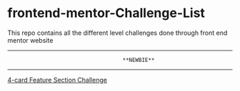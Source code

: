 # frontend-mentor-Challenge-List
This repo contains all the different level challenges done through front end mentor website

************************************************************************************************************
                                        **NEWBIE**
************************************************************************************************************

[4-card Feature Section Challenge](https://github.com/AmanpreetSingh1995/newbie-4-card-feature-section)
